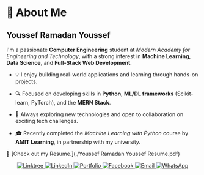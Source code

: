 # 👋 About Me

## Youssef Ramadan Youssef

I'm a passionate **Computer Engineering** student at *Modern Academy for Engineering and Technology*, with a strong interest in **Machine Learning**, **Data Science**, and **Full-Stack Web Development**.

- 💡 I enjoy building real-world applications and learning through hands-on projects.  

- 🔍 Focused on developing skills in **Python**, **ML/DL frameworks** (Scikit-learn, PyTorch), and the **MERN Stack**.  

- 🚀 Always exploring new technologies and open to collaboration on exciting tech challenges.  

- 🎓 Recently completed the *Machine Learning with Python* course by **AMIT Learning**, in partnership with my university.

📄 [Check out my Resume.](./Youssef Ramadan Youssef Resume.pdf)

<p align="center">
  <!-- Linktree -->
  <a href="https://linktr.ee/youssefry" target="_blank">
    <img src="https://img.shields.io/badge/Linktree-39E09B?style=for-the-badge&logo=linktree&logoColor=white" alt="Linktree"/>
  </a>

  <!-- LinkedIn -->
  <a href="https://www.linkedin.com/in/yousseframadan/" target="_blank">
    <img src="https://img.shields.io/badge/LinkedIn-0077B5?style=for-the-badge&logo=linkedin&logoColor=white" alt="LinkedIn"/>
  </a>

  <!-- Portfolio -->
  <a href="https://youssefry.wixsite.com/portfolio" target="_blank">
    <img src="https://img.shields.io/badge/Portfolio-000000?style=for-the-badge&logo=internet-explorer&logoColor=white" alt="Portfolio"/>
  </a>

  <!-- Facebook -->
  <a href="https://www.facebook.com/100044181843682" target="_blank">
    <img src="https://img.shields.io/badge/Facebook-1877F2?style=for-the-badge&logo=facebook&logoColor=white" alt="Facebook"/>
  </a>

  <!-- Email -->
  <a href="mailto:youssefry01@gmail.com" target="_blank">
    <img src="https://img.shields.io/badge/Email-D14836?style=for-the-badge&logo=gmail&logoColor=white" alt="Email"/>
  </a>

  <!-- WhatsApp -->
  <a href="https://wa.me/201026994847" target="_blank">
    <img src="https://img.shields.io/badge/WhatsApp-25D366?style=for-the-badge&logo=whatsapp&logoColor=white" alt="WhatsApp"/>
  </a>
</p>